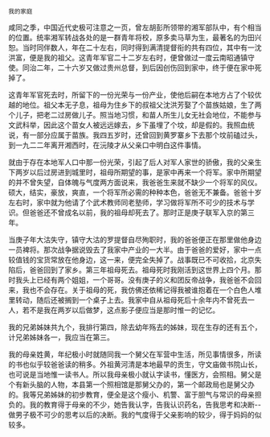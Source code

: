     我的家庭 

   咸同之季，中国近代史极可注意之一页，曾左胡彭所领带的湘军部队中，有个相当的位置。统率湘军转战各处的是一群青年将校，原多卖马草为生，最著名的为田兴恕。当时同伴数人，年在二十左右，同时得到满清提督衔的共有四位，其中有一沈洪富，便是我的祖父。这青年军官二十二岁左右时，便曾做过一度云南昭通镇守使。同治二年，二十六岁又做过贵州总督，到后因创伤回到家中，终于便在家中死掉了。

   这青年军官死去时，所留下的一份光荣与一份产业，使他后嗣在本地方占了个较优越的地位。祖父本无子息，祖母为住乡下的叔祖父沈洪芳娶了个苗族姑娘，生了两个儿子，把老二过房做儿子。照当地习惯，和苗人所生儿女无社会地位，不能参与文武科举，因此这个苗女人被远远嫁去，乡下虽埋了个坟，却是假的。我照血统说，有一部分应属于苗族。我四五岁时，还曾回到黄罗寨乡下去那个坟前磕过头，到一九二二年离开湘西时，在沅陵才从父亲口中明白这件事情。

   就由于存在本地军人口中那一份光荣，引起了后人对军人家世的骄傲，我的父亲生下两岁以后过房进到城里时，祖母所期望的事，是家中再来一个将军。家中所期望的并不曾失望，自体魄与气度两方面说来，我爸爸生来就不缺少一个将军的风仪。硕大，结实，豪放，爽直，一个将军所必需的种种本色，爸爸无不兼备。爸爸十岁左右时，家中就为他请了个武术教师同老塾师，学习做将军所不可少的技术与学识。但爸爸还不曾成名以前，我的祖母却死去了。那时正是庚子联军入京的第三年。

   当庚子年大沽失守，镇守大沽的罗提督自尽殉职时，我的爸爸便正在那里做他身边一员裨将。那次战争据说毁去了我家中产业的一大半。由于爸爸的爱好，家中一点较值钱的宝货常放在他身边，这一来，便完全失掉了。战事既已不可收拾，北京失陷后，爸爸回到了家乡。第三年祖母死去。祖母死时我刚活到这世界上四个月。那时我头上已经有两个姐姐，一个哥哥。没有庚子的义和团反帝战争，我爸爸不会回来，我也不会存在。关于祖母的死，我仿佛还依稀记得我被谁抱着在一个白色人堆里转动，随后还被搁到一个桌子上去。我家中自从祖母死后十余年内不曾死去一人，若不是我在两岁以后做梦，这点影子便应当是那时惟一的记忆。

   我的兄弟姊妹共九个，我排行第四，除去幼年殇去的姊妹，现在生存的还有五个，计兄弟姊妹各一，我应当在第三。

   我的母亲姓黄，年纪极小时就随同我一个舅父在军营中生活，所见事情很多，所读的书也似乎较爸爸读的稍多。外祖黄河清是本地最早的贡生，守文庙做书院山长，也可说是当地惟一读书人。所以我母亲极小就认字读书，懂医方，会照相。舅父是个有新头脑的人物，本县第一个照相馆是那舅父办的，第一个邮政局也是舅父办的。我等兄弟姊妹的初步教育，便全是这个瘦小、机警、富于胆气与常识的母亲担负的。我的教育得于母亲的不少，她告我认字，告我认识药名，告我思考和决断--做男子极不可少的思考以后的决断。我的气度得于父亲影响的较少，得于妈妈的似较多。

